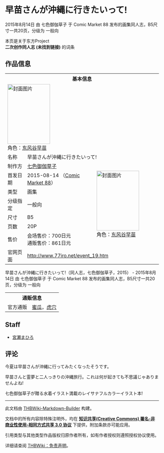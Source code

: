 # 早苗さんが沖縄に行きたいって!

<!-- source html: G:\repos\THBWiki-Markdown-Builder\THBWikiMarkdown\Temp\main\9\96\ns0%3A%E6%97%A9%E8%8B%97%E3%81%95%E3%82%93%E3%81%8C%E6%B2%96%E7%B8%84%E3%81%AB%E8%A1%8C%E3%81%8D%E3%81%9F%E3%81%84%E3%81%A3%E3%81%A6%21.html -->

2015年8月14日 由 七色御伽草子 于 Comic Market 88 发布的画集同人志，B5尺寸一共20页，分级为 一般向

本页是关于东方Project  
 **二次创作同人志 (未找到链接)** 的词条
## 作品信息

<table><tbody><tr><th colspan="3">基本信息</th></tr><tr><td class="cover-artwork-mobile" colspan="2"><a href="./文件-早苗さんが沖縄に行きたいって!封面.jpg.md" class="image" title="封面图片"><img alt="封面图片" src="https://upload.thwiki.cc/thumb/a/a4/%E6%97%A9%E8%8B%97%E3%81%95%E3%82%93%E3%81%8C%E6%B2%96%E7%B8%84%E3%81%AB%E8%A1%8C%E3%81%8D%E3%81%9F%E3%81%84%E3%81%A3%E3%81%A6%21%E5%B0%81%E9%9D%A2.jpg/139px-%E6%97%A9%E8%8B%97%E3%81%95%E3%82%93%E3%81%8C%E6%B2%96%E7%B8%84%E3%81%AB%E8%A1%8C%E3%81%8D%E3%81%9F%E3%81%84%E3%81%A3%E3%81%A6%21%E5%B0%81%E9%9D%A2.jpg" decoding="async" loading="lazy" width="139" height="196" srcset="https://upload.thwiki.cc/thumb/a/a4/%E6%97%A9%E8%8B%97%E3%81%95%E3%82%93%E3%81%8C%E6%B2%96%E7%B8%84%E3%81%AB%E8%A1%8C%E3%81%8D%E3%81%9F%E3%81%84%E3%81%A3%E3%81%A6%21%E5%B0%81%E9%9D%A2.jpg/208px-%E6%97%A9%E8%8B%97%E3%81%95%E3%82%93%E3%81%8C%E6%B2%96%E7%B8%84%E3%81%AB%E8%A1%8C%E3%81%8D%E3%81%9F%E3%81%84%E3%81%A3%E3%81%A6%21%E5%B0%81%E9%9D%A2.jpg 1.5x, https://upload.thwiki.cc/thumb/a/a4/%E6%97%A9%E8%8B%97%E3%81%95%E3%82%93%E3%81%8C%E6%B2%96%E7%B8%84%E3%81%AB%E8%A1%8C%E3%81%8D%E3%81%9F%E3%81%84%E3%81%A3%E3%81%A6%21%E5%B0%81%E9%9D%A2.jpg/278px-%E6%97%A9%E8%8B%97%E3%81%95%E3%82%93%E3%81%8C%E6%B2%96%E7%B8%84%E3%81%AB%E8%A1%8C%E3%81%8D%E3%81%9F%E3%81%84%E3%81%A3%E3%81%A6%21%E5%B0%81%E9%9D%A2.jpg 2x" data-file-width="628" data-file-height="886"></a><div class="cover-char">角色：<a href="./东风谷早苗.md" title="东风谷早苗">东风谷早苗</a></div></td>
</tr><tr><td class="label">名称</td><td colspan="2"> 早苗さんが沖縄に行きたいって! </td></tr><tr><td class="label">制作方</td><td><a href="./七色御伽草子.md" title="七色御伽草子">七色御伽草子</a></td><td class="cover-artwork" rowspan="7" style="min-width:196px;"><a href="./文件-早苗さんが沖縄に行きたいって!封面.jpg.md" class="image" title="封面图片"><img alt="封面图片" src="https://upload.thwiki.cc/thumb/a/a4/%E6%97%A9%E8%8B%97%E3%81%95%E3%82%93%E3%81%8C%E6%B2%96%E7%B8%84%E3%81%AB%E8%A1%8C%E3%81%8D%E3%81%9F%E3%81%84%E3%81%A3%E3%81%A6%21%E5%B0%81%E9%9D%A2.jpg/139px-%E6%97%A9%E8%8B%97%E3%81%95%E3%82%93%E3%81%8C%E6%B2%96%E7%B8%84%E3%81%AB%E8%A1%8C%E3%81%8D%E3%81%9F%E3%81%84%E3%81%A3%E3%81%A6%21%E5%B0%81%E9%9D%A2.jpg" decoding="async" loading="lazy" width="139" height="196" srcset="https://upload.thwiki.cc/thumb/a/a4/%E6%97%A9%E8%8B%97%E3%81%95%E3%82%93%E3%81%8C%E6%B2%96%E7%B8%84%E3%81%AB%E8%A1%8C%E3%81%8D%E3%81%9F%E3%81%84%E3%81%A3%E3%81%A6%21%E5%B0%81%E9%9D%A2.jpg/208px-%E6%97%A9%E8%8B%97%E3%81%95%E3%82%93%E3%81%8C%E6%B2%96%E7%B8%84%E3%81%AB%E8%A1%8C%E3%81%8D%E3%81%9F%E3%81%84%E3%81%A3%E3%81%A6%21%E5%B0%81%E9%9D%A2.jpg 1.5x, https://upload.thwiki.cc/thumb/a/a4/%E6%97%A9%E8%8B%97%E3%81%95%E3%82%93%E3%81%8C%E6%B2%96%E7%B8%84%E3%81%AB%E8%A1%8C%E3%81%8D%E3%81%9F%E3%81%84%E3%81%A3%E3%81%A6%21%E5%B0%81%E9%9D%A2.jpg/278px-%E6%97%A9%E8%8B%97%E3%81%95%E3%82%93%E3%81%8C%E6%B2%96%E7%B8%84%E3%81%AB%E8%A1%8C%E3%81%8D%E3%81%9F%E3%81%84%E3%81%A3%E3%81%A6%21%E5%B0%81%E9%9D%A2.jpg 2x" data-file-width="628" data-file-height="886"></a><div class="cover-char">角色：<a href="./东风谷早苗.md" title="东风谷早苗">东风谷早苗</a></div></td>
</tr><tr><td class="label">首发日期</td><td>2015-08-14&#160;（<a href="/展会作品列表?e=Comic+Market%2388">Comic Market 88</a>）</td></tr><tr><td class="label">类型</td><td>画集</td></tr><tr><td class="label">分级指定</td><td>一般向</td></tr><tr><td class="label">尺寸</td><td>B5</td></tr><tr><td class="label">页数</td><td>20P</td></tr><tr><td class="label">售价</td><td>会场售价：700日元<br>通贩售价：861日元</td></tr>
<tr><td class="label">官网页面</td><td colspan="2"><a rel="nofollow" class="external free" href="http://www.77iro.net/event_19.htm">http://www.77iro.net/event_19.htm</a></td></tr></tbody></table>

早苗さんが沖縄に行きたいって!（同人志，七色御伽草子，2015） - 2015年8月14日 由 七色御伽草子 于 Comic Market 88 发布的画集同人志，B5尺寸一共20页，分级为 一般向

<table><tbody><tr><th colspan="3">通贩信息</th></tr><tr><td class="label">官方通贩</td><td colspan="2"><a rel="nofollow" class="external text" href="https://www.melonbooks.co.jp/detail/detail.php?product_id=133497">蜜瓜</a>，<a rel="nofollow" class="external text" href="https://ec.toranoana.jp/tora_r/ec/item/040030329328">虎穴</a></td></tr></tbody></table>


## Staff
- [宮瀬まひろ](./宮瀬まひろ.md)

## 评论

  
今夏は早苗さんが沖縄に行ってみたくなったそうです。  

早苗さんと霊夢と二人っきりの沖縄旅行。これは何が起きても不思議じゃありませんよね!  

七色御伽草子が贈る水着イラスト満載のレイサナフルカラーイラスト本!
  







---

此文档由 [THBWiki-Markdown-Builder](https://github.com/Delsin-Yu/THBWiki-Markdown-Builder) 构建。

文档中的所有内容除特殊注明外，均在 [**知识共享(Creative Commons) 署名-非商业性使用-相同方式共享 3.0 协议**](https://creativecommons.org/licenses/by-sa/3.0/deed.zh-hans) 下提供，附加条款亦可能应用。

引用类型与其他类型作品版权归原作者所有，如有作者授权则遵照授权协议使用。

详细请查阅 [THBWiki：免责声明](https://thbwiki.cc/THBWiki:%E5%85%8D%E8%B4%A3%E5%A3%B0%E6%98%8E)。

